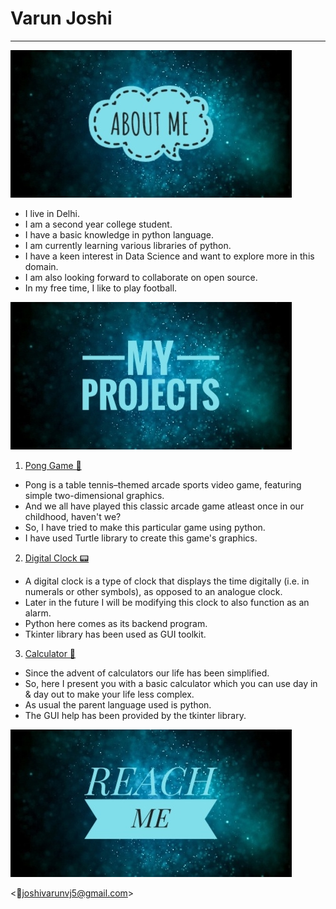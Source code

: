 # Varun Joshi 
---
![](/images/new_aboutme.jpg)

- I live in Delhi.
- I am a second year college student.
- I have a basic knowledge in python language.
- I am currently learning various libraries of python.
- I have a keen interest in Data Science and want to explore more in this domain.
- I am also looking forward to collaborate on open source.
- In my free time, I like to play football.


![](/images/new_myprojects.jpg)

1. [Pong Game 🏓](https://github.com/Varunvj5/ping-pong-game)

- Pong is a table tennis–themed arcade sports video game, featuring simple two-dimensional graphics.
- And we all have played this classic arcade game atleast once in our childhood, haven't we? 
- So, I have tried to make this particular game using python.
- I have used Turtle library to create this game's graphics.

2. [Digital Clock 📟](https://github.com/Varunvj5/Digital_Clock)

- A digital clock is a type of clock that displays the time digitally (i.e. in numerals or other symbols), as opposed to an analogue clock. 
- Later in the future I will be modifying this clock to also function as an alarm.
- Python here comes as its backend program.
- Tkinter library has been used as GUI toolkit.

3. [Calculator 🧮](https://github.com/Varunvj5/calculator)

- Since the advent of calculators our life has been simplified.
- So, here I present you with a basic calculator which you can use day in & day out to make your life less complex.
- As usual the parent language used is python.
- The GUI help has been provided by the tkinter library.


![](/images/new_reachme.jpg)

<📧joshivarunvj5@gmail.com>

